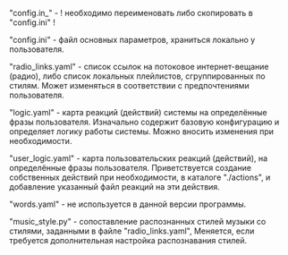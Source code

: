 "config.in_" - ! необходимо переименовать либо скопировать в "config.ini" !

"config.ini" - файл основных параметров, храниться локально у пользователя.

"radio_links.yaml" - список ссылок на потоковое интернет-вещание (радио), либо список локальных плейлистов,
 сгруппированных по стилям. Может изменяться в соответствии с предпочтениями пользователя.
                     
"logic.yaml" - карта реакций (действий) системы на определённые фразы пользователя.
 Изначально содержит базовую конфигурацию и определяет логику работы системы. Можно вносить изменения при необходимости.

"user_logic.yaml" - карта пользовательских реакций (действий), на определённые фразы пользователя.
 Приветствуется создание собственных действий при необходимости, в каталоге "./actions",
 и добавление указанный файл реакций на эти действия.

"words.yaml" - не используется в данной версии программы.

"music_style.py" - сопоставление распознанных стилей музыки со стилями, заданными в файле "radio_links.yaml",
 Меняется, если требуется дополнительная настройка распознавания стилей.
